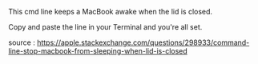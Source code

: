 This cmd line keeps a MacBook awake when the lid is closed. 

Copy and paste the line in your Terminal and you're all set.

source : https://apple.stackexchange.com/questions/298933/command-line-stop-macbook-from-sleeping-when-lid-is-closed
